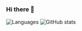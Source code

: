 ### Hi there 👋

![Languages](https://github-readme-stats.vercel.app/api/top-langs/?username=afrischk&theme=gruvbox)
![GitHub stats](https://github-readme-stats.vercel.app/api?username=afrischk&show_icons=true&theme=gruvbox)

<!--
**afrischk/afrischk** is a ✨ _special_ ✨ repository because its `README.md` (this file) appears on your GitHub profile.

Here are some ideas to get you started:

- 🔭 I’m currently working on ...
- 🌱 I’m currently learning ...
- 👯 I’m looking to collaborate on ...
- 🤔 I’m looking for help with ...
- 💬 Ask me about ...
- 📫 How to reach me: ...
- 😄 Pronouns: ...
- ⚡ Fun fact: ...
-->
